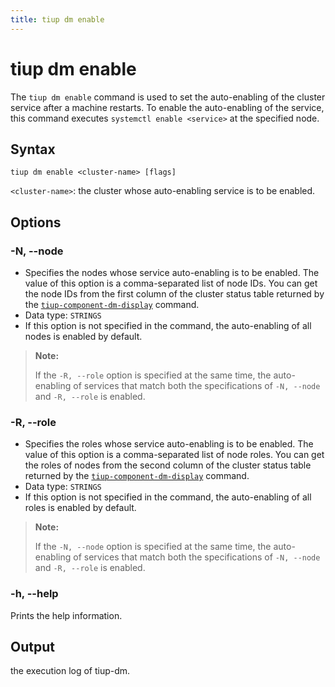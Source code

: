 ```yaml
---
title: tiup dm enable
---
```


# tiup dm enable

The `tiup dm enable` command is used to set the auto-enabling of the cluster service after a machine restarts. To enable the auto-enabling of the service, this command executes `systemctl enable <service>` at the specified node.

## Syntax

```shell
tiup dm enable <cluster-name> [flags]
```

`<cluster-name>`: the cluster whose auto-enabling service is to be enabled.

## Options

### -N, --node

- Specifies the nodes whose service auto-enabling is to be enabled. The value of this option is a comma-separated list of node IDs. You can get the node IDs from the first column of the cluster status table returned by the [`tiup-component-dm-display`](/tiup/tiup-component-dm-display.md) command.
- Data type: `STRINGS`
- If this option is not specified in the command, the auto-enabling of all nodes is enabled by default.

> **Note:**
>
> If the `-R, --role` option is specified at the same time, the auto-enabling of services that match both the specifications of `-N, --node` and `-R, --role` is enabled.

### -R, --role

- Specifies the roles whose service auto-enabling is to be enabled. The value of this option is a comma-separated list of node roles. You can get the roles of nodes from the second column of the cluster status table returned by the [`tiup-component-dm-display`](/tiup/tiup-component-dm-display.md) command.
- Data type: `STRINGS`
- If this option is not specified in the command, the auto-enabling of all roles is enabled by default.

> **Note:**
>
> If the `-N, --node` option is specified at the same time, the auto-enabling of services that match both the specifications of `-N, --node` and `-R, --role` is enabled.

### -h, --help

Prints the help information.

## Output

the execution log of tiup-dm.